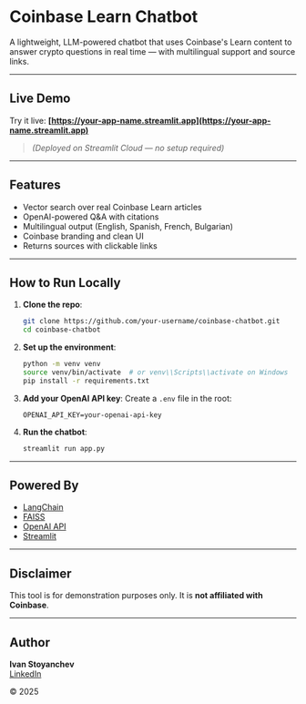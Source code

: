 #  Coinbase Learn Chatbot

A lightweight, LLM-powered chatbot that uses Coinbase's Learn content to answer crypto questions in real time — with multilingual support and source links.

---

##  Live Demo
Try it live: **[https://your-app-name.streamlit.app](https://your-app-name.streamlit.app)**

> *(Deployed on Streamlit Cloud — no setup required)*

---

##  Features
-  Vector search over real Coinbase Learn articles
-  OpenAI-powered Q&A with citations
-  Multilingual output (English, Spanish, French, Bulgarian)
-  Coinbase branding and clean UI
-  Returns sources with clickable links

---

##  How to Run Locally

1. **Clone the repo**:
    ```bash
    git clone https://github.com/your-username/coinbase-chatbot.git
    cd coinbase-chatbot
    ```

2. **Set up the environment**:
    ```bash
    python -m venv venv
    source venv/bin/activate  # or venv\\Scripts\\activate on Windows
    pip install -r requirements.txt
    ```

3. **Add your OpenAI API key**:
    Create a `.env` file in the root:
    ```
    OPENAI_API_KEY=your-openai-api-key
    ```

4. **Run the chatbot**:
    ```bash
    streamlit run app.py
    ```

---

##  Powered By
- [LangChain](https://www.langchain.com/)
- [FAISS](https://github.com/facebookresearch/faiss)
- [OpenAI API](https://platform.openai.com/)
- [Streamlit](https://streamlit.io/)

---

##  Disclaimer

This tool is for demonstration purposes only. It is **not affiliated with Coinbase**.

---

##  Author

**Ivan Stoyanchev**  
[LinkedIn](https://www.linkedin.com/in/yourusername)

© 2025
